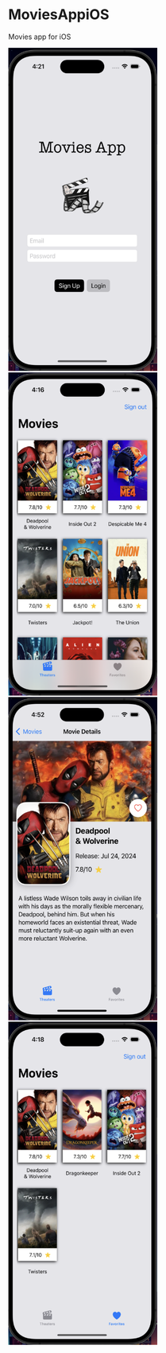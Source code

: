 # MoviesAppiOS
Movies app for iOS

<div>
  <img src='Movies-Login.png' height='650' width='300' title='Movies Login' alt='Movies Login' />
  <img src='Movies-List.png' height='650' width='300' title='Movies List' alt='Movies List' />
  <img src='Movies-Details.png' height='650' width='300' title='Movies Details' alt='Movies Detail' />
  <img src='Movies-Favs.png' height='650' width='300' title='Movies Favs' alt='Movies Favs' />
</div>
